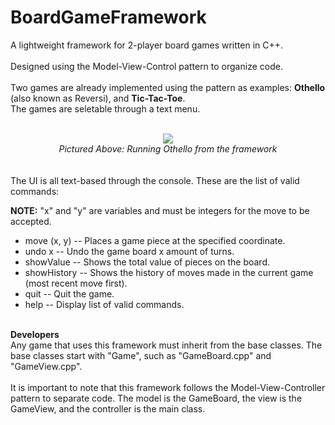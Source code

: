 # BoardGameFramework
A lightweight framework for 2-player board games written in C++.
<br><br>
Designed using the Model-View-Control pattern to organize code.
<br><br>
Two games are already implemented using the pattern as examples: <b>Othello</b> (also known as Reversi), and <b>Tic-Tac-Toe</b>. 
<br>
The games are seletable through a text menu.
<br><br>
<center><img src = http://i.imgur.com/SLXHUro.png>
<br>
<i>Pictured Above: Running Othello from the framework</i></center>
<br><br>
The UI is all text-based through the console. These are the list of valid commands:

<b>NOTE:</b> "x" and "y" are variables and must be integers for the move to be accepted.

<ul>
  <li>move (x, y) -- Places a game piece at the specified coordinate.</li>
  <li>undo x -- Undo the game board x amount of turns.</li>
  <li>showValue -- Shows the total value of pieces on the board.</li>
  <li>showHistory -- Shows the history of moves made in the current game (most recent move first).</li>
  <li>quit -- Quit the game.</li>
  <li>help -- Display list of valid commands.</li>
</ul>
<br>
<b>Developers</b>
<br>
Any game that uses this framework must inherit from the base classes. The base classes start with "Game", such as "GameBoard.cpp" and "GameView.cpp".
<br><br>
It is important to note that this framework follows the Model-View-Controller pattern to separate code. The model is the GameBoard, the view is the GameView, and the controller is the main class.
